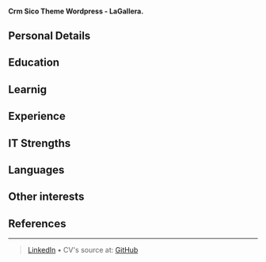 #### Crm Sico Theme Wordpress - LaGallera.


Personal Details
---------
Education
---------

Learnig 
--------------


Experience
----------



IT Strengths
------------

Languages
---------


Other interests
---------------



References
----------



------
> [LinkedIn](https://www.linkedin.com/in/samsdg/) • CV's source at: [GitHub](https://github.com/samsdial)<br />
